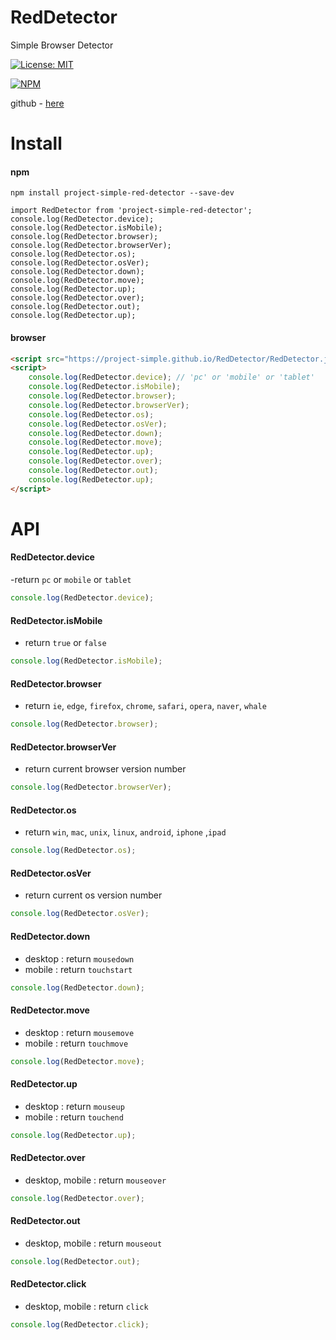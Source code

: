 # RedDetector
Simple Browser Detector

[![License: MIT](https://img.shields.io/badge/License-MIT-yellow.svg)](https://opensource.org/licenses/MIT)

[![NPM](https://nodei.co/npm/project-simple-red-detector.png)](https://npmjs.org/package/project-simple-red-detector)

github - [here](https://github.com/project-simple/RedDetector)

# Install 
#### npm 
```npm
npm install project-simple-red-detector --save-dev
```
```
import RedDetector from 'project-simple-red-detector';
console.log(RedDetector.device);
console.log(RedDetector.isMobile);
console.log(RedDetector.browser);
console.log(RedDetector.browserVer);
console.log(RedDetector.os);
console.log(RedDetector.osVer);
console.log(RedDetector.down);
console.log(RedDetector.move);
console.log(RedDetector.up);
console.log(RedDetector.over);
console.log(RedDetector.out);
console.log(RedDetector.up);
```
#### browser
```html
<script src="https://project-simple.github.io/RedDetector/RedDetector.js"></script>
<script>
    console.log(RedDetector.device); // 'pc' or 'mobile' or 'tablet' 
    console.log(RedDetector.isMobile);
    console.log(RedDetector.browser);
    console.log(RedDetector.browserVer);
    console.log(RedDetector.os);
    console.log(RedDetector.osVer);
    console.log(RedDetector.down);
    console.log(RedDetector.move);
    console.log(RedDetector.up);
    console.log(RedDetector.over);
    console.log(RedDetector.out);
    console.log(RedDetector.up);
</script>
```


# API

#### RedDetector.device
-return ```pc``` or ```mobile``` or ```tablet```
```javascript
console.log(RedDetector.device);
```

#### RedDetector.isMobile
- return ```true``` or ```false```
```javascript
console.log(RedDetector.isMobile);
```

#### RedDetector.browser
- return ```ie```, ```edge```, ```firefox```, ```chrome```, ```safari```, ```opera```, ```naver```, ```whale```
```javascript
console.log(RedDetector.browser);
```

#### RedDetector.browserVer
- return current browser version number
```javascript
console.log(RedDetector.browserVer);
```

#### RedDetector.os
- return ```win```, ```mac```, ```unix```, ```linux```, ```android```, ```iphone``` ,```ipad```
```javascript
console.log(RedDetector.os);
```

#### RedDetector.osVer
- return current os version number
```javascript
console.log(RedDetector.osVer);
```


#### RedDetector.down
- desktop : return ```mousedown```
- mobile : return ```touchstart```
```javascript
console.log(RedDetector.down);
```

#### RedDetector.move
- desktop : return ```mousemove```
- mobile : return ```touchmove```
```javascript
console.log(RedDetector.move);
```

#### RedDetector.up
- desktop : return ```mouseup```
- mobile : return ```touchend```
```javascript
console.log(RedDetector.up);
```


#### RedDetector.over
- desktop, mobile : return ```mouseover```
```javascript
console.log(RedDetector.over);
```

#### RedDetector.out
- desktop, mobile : return ```mouseout```
```javascript
console.log(RedDetector.out);
```

#### RedDetector.click
- desktop, mobile : return ```click```
```javascript
console.log(RedDetector.click);
```